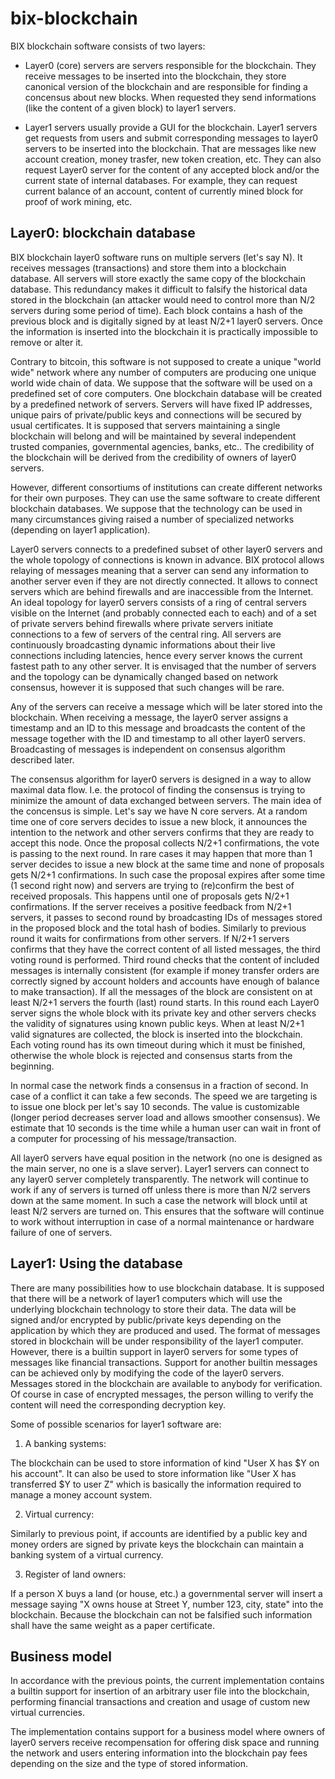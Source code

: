 
bix-blockchain
==============

BIX blockchain software consists of two layers:

- Layer0 (core) servers are servers responsible for the
blockchain. They receive messages to be inserted into the blockchain,
they store canonical version of the blockchain and are responsible for
finding a concensus about new blocks. When requested they send
informations (like the content of a given block) to layer1 servers.

- Layer1 servers usually provide a GUI for the blockchain. Layer1
servers get requests from users and submit corresponding messages to
layer0 servers to be inserted into the blockchain. That are messages
like new account creation, money trasfer, new token creation, etc.
They can also request Layer0 server for the content of any accepted
block and/or the current state of internal databases. For example,
they can request current balance of an account, content of currently
mined block for proof of work mining, etc.



Layer0: blockchain database
---------------------------

BIX blockchain layer0 software runs on multiple servers (let's say N). It
receives messages (transactions) and store them into a blockchain
database. All servers will store exactly the same copy of the
blockchain database. This redundancy makes it difficult to falsify the
historical data stored in the blockchain (an attacker would need to
control more than N/2 servers during some period of time). Each block
contains a hash of the previous block and is digitally signed by at
least N/2+1 layer0 servers. Once the information is inserted into the
blockchain it is practically impossible to remove or alter it.

Contrary to bitcoin, this software is not supposed to create a unique
"world wide" network where any number of computers are producing one
unique world wide chain of data. We suppose that the software will be
used on a predefined set of core computers.  One blockchain database
will be created by a predefined network of servers. Servers will have
fixed IP addresses, unique pairs of private/public keys and
connections will be secured by usual certificates.  It is supposed
that servers maintaining a single blockchain will belong and will be
maintained by several independent trusted companies, governmental
agencies, banks, etc.. The credibility of the blockchain will be
derived from the credibility of owners of layer0 servers.

However, different consortiums of institutions can create different
networks for their own purposes. They can use the same software to
create different blockchain databases.  We suppose that the technology
can be used in many circumstances giving raised a number of
specialized networks (depending on layer1 application).

Layer0 servers connects to a predefined subset of other layer0 servers
and the whole topology of connections is known in advance. BIX
protocol allows relaying of messages meaning that a server can send
any information to another server even if they are not directly
connected.  It allows to connect servers which are behind firewalls
and are inaccessible from the Internet. An ideal topology for layer0
servers consists of a ring of central servers visible on the Internet
(and probably connected each to each) and of a set of private servers
behind firewalls where private servers initiate connections to a few
of servers of the central ring. All servers are continuously
broadcasting dynamic informations about their live connections
including latencies, hence every server knows the current fastest path
to any other server.  It is envisaged that the number of servers and
the topology can be dynamically changed based on network consensus,
however it is supposed that such changes will be rare.

Any of the servers can receive a message which will be later stored
into the blockchain. When receiving a message, the layer0 server
assigns a timestamp and an ID to this message and broadcasts the
content of the message together with the ID and timestamp to all other
layer0 servers.  Broadcasting of messages is independent on consensus
algorithm described later.

The consensus algorithm for layer0 servers is designed in a way to
allow maximal data flow. I.e. the protocol of finding the consensus is
trying to minimize the amount of data exchanged between servers. The
main idea of the concensus is simple. Let's say we have N core
servers. At a random time one of core servers decides to issue a new
block, it announces the intention to the network and other servers
confirms that they are ready to accept this node. Once the proposal
collects N/2+1 confirmations, the vote is passing to the next
round. In rare cases it may happen that more than 1 server decides to
issue a new block at the same time and none of proposals gets N/2+1
confirmations. In such case the proposal expires after some time (1
second right now) and servers are trying to (re)confirm the best of
received proposals. This happens until one of proposals gets N/2+1
confirmations.  If the server receives a positive feedback from N/2+1
servers, it passes to second round by broadcasting IDs of messages
stored in the proposed block and the total hash of bodies. Similarly
to previous round it waits for confirmations from other servers. If
N/2+1 servers confirms that they have the correct content of all
listed messages, the third voting round is performed. Third round
checks that the content of included messages is internally consistent
(for example if money transfer orders are correctly signed by account
holders and accounts have enough of balance to make transaction). If
all the messages of the block are consistent on at least N/2+1 servers
the fourth (last) round starts. In this round each Layer0 server signs
the whole block with its private key and other servers checks the
validity of signatures using known public keys. When at least N/2+1
valid signatures are collected, the block is inserted into the
blockchain. Each voting round has its own timeout during which it must
be finished, otherwise the whole block is rejected and consensus
starts from the beginning.

In normal case the network finds a consensus in a fraction of second.
In case of a conflict it can take a few seconds.  The speed we are
targeting is to issue one block per let's say 10 seconds. The value is
customizable (longer period decreases server load and allows smoother
consensus). We estimate that 10 seconds is the time while a human user
can wait in front of a computer for processing of his
message/transaction. 

All layer0 servers have equal position in the network (no one is
designed as the main server, no one is a slave server). Layer1 servers
can connect to any layer0 server completely transparently. The network
will continue to work if any of servers is turned off unless there is
more than N/2 servers down at the same moment. In such a case the
network will block until at least N/2 servers are turned on. This
ensures that the software will continue to work without interruption
in case of a normal maintenance or hardware failure of one of
servers.



Layer1: Using the database
--------------------------

There are many possibilities how to use blockchain database. It is
supposed that there will be a network of layer1 computers which will
use the underlying blockchain technology to store their data. The data
will be signed and/or encrypted by public/private keys depending on
the application by which they are produced and used. The format of
messages stored in blockchain will be under responsibility of the
layer1 computer. However, there is a builtin support in layer0 servers
for some types of messages like financial transactions.  Support for
another builtin messages can be achieved only by modifying the code of
the layer0 servers.  Messages stored in the blockchain are available
to anybody for verification. Of course in case of encrypted messages,
the person willing to verify the content will need the corresponding
decryption key.


Some of possible scenarios for layer1 software are:


1) A banking systems:

The blockchain can be used to store information of kind "User X has
$Y on his account". It can also be used to store information like
"User X has transferred $Y to user Z" which is basically the
information required to manage a money account system.


2) Virtual currency:

Similarly to previous point, if accounts are identified by a public
key and money orders are signed by private keys the blockchain can
maintain a banking system of a virtual currency.


3) Register of land owners:

If a person X buys a land (or house, etc.) a governmental server will
insert a message saying "X owns house at Street Y, number 123, city,
state" into the blockchain. Because the blockchain can not be
falsified such information shall have the same weight as a paper
certificate.


Business model
--------------

In accordance with the previous points, the current implementation
contains a builtin support for insertion of an arbitrary user file
into the blockchain, performing financial transactions and creation
and usage of custom new virtual currencies.

The implementation contains support for a business model where owners
of layer0 servers receive recompensation for offering disk space and
running the network and users entering information into the blockchain
pay fees depending on the size and the type of stored information.




